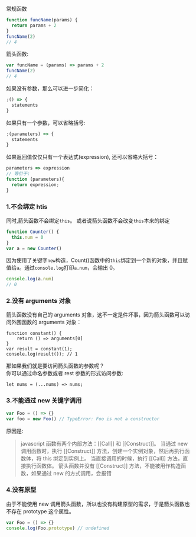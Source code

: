 常规函数

```javascript
function funcName(params) {
  return params + 2
}
funcName(2)
// 4
```

箭头函数:

```javascript
var funcName = (params) => params + 2
funcName(2)
// 4
```

如果没有参数，那么可以进一步简化：

```javascript
;() => {
  statements
}
```

如果只有一个参数，可以省略括号:

```javascript
;(parameters) => {
  statements
}
```

如果返回值仅仅只有一个表达式(expression), 还可以省略大括号：

```javascript
parameters => expression
// 等价于:
function (parameters){
  return expression;
}
```

<a name="RrdrU"></a>

### 1.不会绑定 htis

同时,箭头函数不会绑定`this`。 或者说箭头函数不会改变`this`本来的绑定

```javascript
function Counter() {
  this.num = 0
}
var a = new Counter()
```

因为使用了关键字`new`构造，Count()函数中的`this`绑定到一个新的对象，并且赋值给`a`。通过`console.log`打印`a.num`，会输出 0。

```javascript
console.log(a.num)
// 0
```

<a name="mXhQA"></a>

### 2.没有 arguments 对象

箭头函数没有自己的 arguments 对象，这不一定是件坏事，因为箭头函数可以访问外围函数的 arguments 对象：

```
function constant() {
    return () => arguments[0]
}
var result = constant(1);
console.log(result()); // 1
```

那如果我们就是要访问箭头函数的参数呢？<br />你可以通过命名参数或者 rest 参数的形式访问参数:

```
let nums = (...nums) => nums;
```

<a name="Tfmp7"></a>

### 3.不能通过 new 关键字调用

```javascript
var Foo = () => {}
var foo = new Foo() // TypeError: Foo is not a constructor
```

原因是:

> javascript 函数有两个内部方法：[[Call]] 和 [[Construct]]。
> 当通过 new 调用函数时，执行 [[Construct]] 方法，创建一个实例对象，然后再执行函数体，将 this 绑定到实例上。
> 当直接调用的时候，执行 [[Call]] 方法，直接执行函数体。
> 箭头函数并没有 [[Construct]] 方法，不能被用作构造函数，如果通过 new 的方式调用，会报错

<a name="fu9cI"></a>

### 4.没有原型

由于不能使用 new 调用箭头函数，所以也没有构建原型的需求，于是箭头函数也不存在 prototype 这个属性。

```javascript
var Foo = () => {}
console.log(Foo.prototype) // undefined
```
